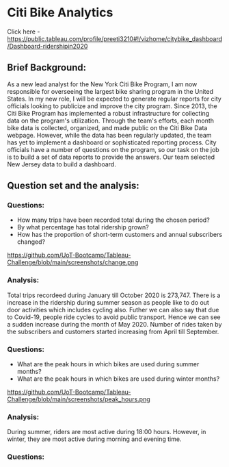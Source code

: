 # Citi Bike Analytics


Click here - https://public.tableau.com/profile/preeti3210#!/vizhome/citybike_dashboard/Dashboard-ridershipin2020

## Brief Background:

As a new lead analyst for the New York Citi Bike Program, I am now responsible for overseeing the largest bike sharing program in the United States. In my new role, I will be expected to generate regular reports for city officials looking to publicize and improve the city program.
Since 2013, the Citi Bike Program has implemented a robust infrastructure for collecting data on the program's utilization. Through the team's efforts, each month bike data is collected, organized, and made public on the Citi Bike Data webpage.
However, while the data has been regularly updated, the team has yet to implement a dashboard or sophisticated reporting process. City officials have a number of questions on the program, so our task on the job is to build a set of data reports to provide the answers.
Our team selected New Jersey data to build a dashboard.

## Question set and the analysis:

### Questions:

* How many trips have been recorded total during the chosen period?
* By what percentage has total ridership grown?
* How has the proportion of short-term customers and annual subscribers changed?

https://github.com/UoT-Bootcamp/Tableau-Challenge/blob/main/screenshots/change.png <br>

### Analysis:

Total trips recordeed during January till October 2020 is  273,747. There is a increase in the ridership during summer season as people like to do out door activities which includes cycling also. Futher we can also say that due to Covid-19, people ride cycles to avoid public transport. Hence we can see a sudden increase during the month of May 2020. Number of rides taken by the subscribers and customers started increasing from April till September.

### Questions:

* What are the peak hours in which bikes are used during summer months?
* What are the peak hours in which bikes are used during winter months?

https://github.com/UoT-Bootcamp/Tableau-Challenge/blob/main/screenshots/peak_hours.png<br>

### Analysis:

During summer, riders are most active during 18:00 hours. However, in winter, they are most active during morning and evening time.

### Questions:


